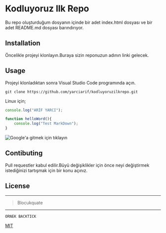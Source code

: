 # Kodluyoruz llk Repo	



Bu repo oluşturduğum dosyanın içinde bir adet index.html dosyası ve bir adet README.md dosyası barındırıyor.

## Installation

Öncelikle projeyi klonlayın.Buraya sizin reponuzun adının linki gelecek.





## Usage

Projeyi klonladıktan sonra Visual Studio Code programında açın.

```
git clone https://github.com/yarciarif/kodluyoruzilkrepo.git
```

Linux için;



```javascript
console.log("ARİF YARCI");

function helloWord(){
    console.log("Test MarkDown");
}

```


![Google'a gitmek için tıklayın](https://picsum.photos/200/300)

## Contibuting

Pull requestler kabul edilir.Büyü değişiklikler için önce neyi değiştirmek istediğinizi tartışmak için bir konu açınız.


## License
---
>Blocukquate
***
`ORNEK BACKTICK` 

[MIT](MIT)